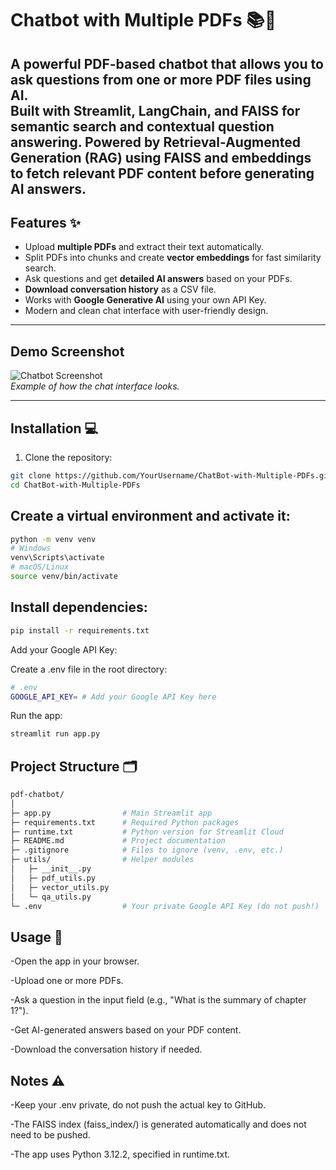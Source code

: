 # Chatbot with Multiple PDFs 📚🤖

A powerful **PDF-based chatbot** that allows you to ask questions from one or more PDF files using AI.  
Built with **Streamlit**, **LangChain**, and **FAISS** for semantic search and contextual question answering.
Powered by Retrieval-Augmented Generation (RAG) using FAISS and embeddings to fetch relevant PDF content before generating AI answers.
---

## Features ✨

- Upload **multiple PDFs** and extract their text automatically.  
- Split PDFs into chunks and create **vector embeddings** for fast similarity search.  
- Ask questions and get **detailed AI answers** based on your PDFs.  
- **Download conversation history** as a CSV file.  
- Works with **Google Generative AI** using your own API Key.  
- Modern and clean chat interface with user-friendly design.

---

## Demo Screenshot

![Chatbot Screenshot](https://i.ibb.co/wNmYHsx/langchain-logo.webp)  
*Example of how the chat interface looks.*

---

## Installation 💻

1. Clone the repository:

```bash
git clone https://github.com/YourUsername/ChatBot-with-Multiple-PDFs.git
cd ChatBot-with-Multiple-PDFs
```
## Create a virtual environment and activate it:

```bash
python -m venv venv
# Windows
venv\Scripts\activate
# macOS/Linux
source venv/bin/activate

```

## Install dependencies:
```bash
pip install -r requirements.txt

```
Add your Google API Key:

Create a .env file in the root directory:

```bash
# .env
GOOGLE_API_KEY= # Add your Google API Key here
```

Run the app:
```bash
streamlit run app.py
```
## Project Structure 🗂️
```bash
pdf-chatbot/
│
├─ app.py                # Main Streamlit app
├─ requirements.txt      # Required Python packages
├─ runtime.txt           # Python version for Streamlit Cloud
├─ README.md             # Project documentation
├─ .gitignore            # Files to ignore (venv, .env, etc.)
├─ utils/                # Helper modules
│   ├─ __init__.py
│   ├─ pdf_utils.py
│   ├─ vector_utils.py
│   └─ qa_utils.py
└─ .env                  # Your private Google API Key (do not push!)
```

## Usage 📝
-Open the app in your browser.

-Upload one or more PDFs.

-Ask a question in the input field (e.g., "What is the summary of chapter 1?").

-Get AI-generated answers based on your PDF content.

-Download the conversation history if needed.

## Notes ⚠️

-Keep your .env private, do not push the actual key to GitHub.

-The FAISS index (faiss_index/) is generated automatically and does not need to be pushed.

-The app uses Python 3.12.2, specified in runtime.txt.

